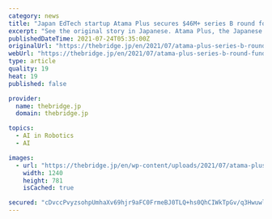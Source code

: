 ```yaml
---
category: news
title: "Japan EdTech startup Atama Plus secures $46M+ series B round for global expansion"
excerpt: "See the original story in Japanese. Atama Plus, the Japanese startup offering AI-based learning materials for cram schools under the same name, announced Wednesday that it has fundraised about 5"
publishedDateTime: 2021-07-24T05:35:00Z
originalUrl: "https://thebridge.jp/en/2021/07/atama-plus-series-b-round-funding"
webUrl: "https://thebridge.jp/en/2021/07/atama-plus-series-b-round-funding"
type: article
quality: 19
heat: 19
published: false

provider:
  name: thebridge.jp
  domain: thebridge.jp

topics:
  - AI in Robotics
  - AI

images:
  - url: "https://thebridge.jp/en/wp-content/uploads/2021/07/atama-plus-team.jpg"
    width: 1240
    height: 781
    isCached: true

secured: "cDvccPvyzsohpUmhaXv69hjr9aFC0FrmeBJ0TLQ+hs0QhCIWkTpGv/q3HwuwlYI0MTseoojHJWK365BkeQaz5PoFPaQ1OBLQbMKjvz/aCDBX6tQbN2sxO8anqrWiSXO+m4KAjaESLsOE0snsC28ncafnr69Oj42JKQAJ1nt0JEOasBfYkINLqDr+4/Qw1uo7EIRXTvXTY0g9Yuzp9b7DJ3lTprhU5905VqqX0YIyCQXvj+DdFW0eeBrz3wVplNLklpuoFPH9nWPl8ri/fAUc2/mQzvWcIZ+64VW3zV18gO54t5EYbpE04k8xhIPUzg2AU262LuUoAznvPGmqiMSvHktU01UDhajesHSa7Jkt6K4=;v/uYCXomR8H3PTVYF4FYgA=="
---
```



